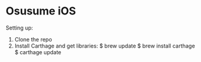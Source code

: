# Osusume iOS

Setting up:

1. Clone the repo
2. Install Carthage and get libraries:
  $ brew update
  $ brew install carthage
  $ carthage update

